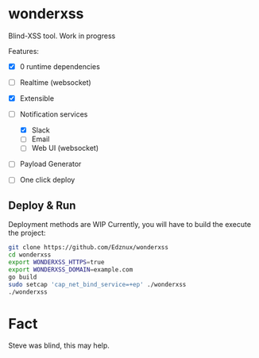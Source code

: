 # wonderxss

Blind-XSS tool.
Work in progress

Features:
- [x] 0 runtime dependencies
- [ ] Realtime (websocket)
- [x] Extensible
- [ ] Notification services
  - [x] Slack
  - [ ] Email
  - [ ] Web UI (websocket)
- [ ] Payload Generator
- [ ] One click deploy


## Deploy & Run

Deployment methods are WIP
Currently, you will have to build the execute the project:

```bash
git clone https://github.com/Edznux/wonderxss
cd wonderxss
export WONDERXSS_HTTPS=true
export WONDERXSS_DOMAIN=example.com
go build
sudo setcap 'cap_net_bind_service=+ep' ./wonderxss
./wonderxss
```


# Fact
Steve was blind, this may help.